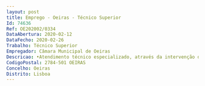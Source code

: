 ```yaml
--- 
layout: post
title: Emprego - Oeiras - Técnico Superior
Id: 74636
Ref: OE202002/0334
DataAbertura: 2020-02-12
DataFecho: 2020-02-26
Trabalho: Técnico Superior
Empregador: Câmara Municipal de Oeiras
Descricao: •Atendimento técnico especializado, através da intervenção direta junto dos indivíduos e famílias em situação de vulnerabilidade social, em estreita articulação com os diversos parceiros sociais locais e com outras Unidades Orgânicas da CMO, regendo se pela lógica do trabalho em rede •Avaliação e intervenção em situações identificadas como de emergência social e avaliar e acompanhar munícipes, a seu pedido, ou sinalizados por pessoas ou entidades •Apoio e articulação com toda a rede de equipamentos e recursos no âmbito da saúde e da ação social (infância, idosos, família e comunidade) •Análise de propostas  projetos apresentados por entidades da área social.
CodigoPostal: 2784-501 OEIRAS
Concelho: Oeiras
Distrito: Lisboa
--- 
```

